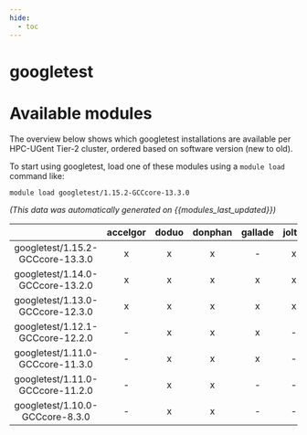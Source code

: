 ```yaml
---
hide:
  - toc
---
```


googletest
==========

# Available modules


The overview below shows which googletest installations are available per HPC-UGent Tier-2 cluster, ordered based on software version (new to old).

To start using googletest, load one of these modules using a `module load` command like:

```shell
module load googletest/1.15.2-GCCcore-13.3.0
```

*(This data was automatically generated on {{modules_last_updated}})*  

| |accelgor|doduo|donphan|gallade|joltik|shinx|skitty|
| :---: | :---: | :---: | :---: | :---: | :---: | :---: | :---: |
|googletest/1.15.2-GCCcore-13.3.0|x|x|x|-|x|x|-|
|googletest/1.14.0-GCCcore-13.2.0|x|x|x|x|x|x|x|
|googletest/1.13.0-GCCcore-12.3.0|x|x|x|x|x|x|x|
|googletest/1.12.1-GCCcore-12.2.0|-|x|x|x|-|-|-|
|googletest/1.11.0-GCCcore-11.3.0|-|x|x|x|-|x|-|
|googletest/1.11.0-GCCcore-11.2.0|-|x|x|-|-|-|-|
|googletest/1.10.0-GCCcore-8.3.0|-|x|x|-|-|-|-|
